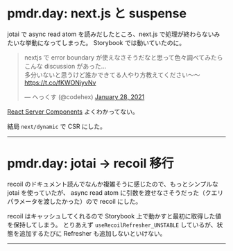 # pmdr.day: next.js と suspense

jotai で async read atom を読みだしたところ、next.js で処理が終わらないみたいな挙動になってしまった。
Storybook では動いていたのに。

<blockquote class="twitter-tweet"><p lang="ja" dir="ltr">nextjs で error boundary が使えなさそうだなと思って色々調べてみたらこんな discussion があった...<br>多分いないと思うけど誰かできてる人やり方教えてください〜〜<a href="https://t.co/fKWONiyvNv">https://t.co/fKWONiyvNv</a></p>&mdash; へっくす (@codehex) <a href="https://twitter.com/codehex/status/1354679596910710786?ref_src=twsrc%5Etfw">January 28, 2021</a></blockquote> <script async src="https://platform.twitter.com/widgets.js" charset="utf-8"></script>

[React Server Components](https://nextjs.org/docs/advanced-features/react-18/server-components) よくわかってない。

結局 `next/dynamic` で CSR にした。

---

# pmdr.day: jotai → recoil 移行

recoil のドキュメント読んでなんか複雑そうに感じたので、もっとシンプルな jotai を使っていたが、
async read atom に引数を渡せなさそうだった（クエリパラメータを渡したかった）ので recoil にした。

recoil はキャッシュしてくれるので Storybook 上で動かすと最初に取得した値を保持してしまう。
とりあえず `useRecoilRefresher_UNSTABLE` しているが、状態を追加するたびに Refresher も追加しないといけない。

---
